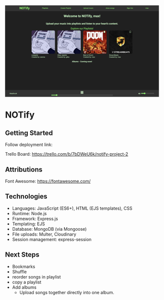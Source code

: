 ![NOTify homepage](/screenshots/Screenshot%202025-07-25%20at%2004.42.00.png)

# NOTify

## Getting Started
Follow deployment link:

Trello Board: https://trello.com/b/7bDWeU6k/notify-project-2

## Attributions
Font Awesome: https://fontawesome.com/


## Technologies
- Languages: JavaScript (ES6+), HTML (EJS templates), CSS  
- Runtime: Node.js  
- Framework: Express.js  
- Templating: EJS  
- Database: MongoDB (via Mongoose)  
- File uploads: Multer, Cloudinary  
- Session management: express-session  

## Next Steps
- Bookmarks
- Shuffle
- reorder songs in playlist
- copy a playlist
- Add albums
    - Upload songs together directly into one album.
